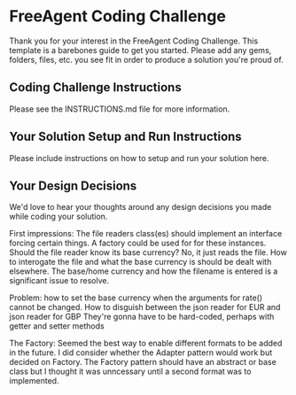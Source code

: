 # FreeAgent Coding Challenge

Thank you for your interest in the FreeAgent Coding Challenge.  This template is a barebones guide to get you started.  Please add any gems, folders, files, etc. you see fit in order to produce a solution you're proud of.

## Coding Challenge Instructions

Please see the INSTRUCTIONS.md file for more information.

## Your Solution Setup and Run Instructions

Please include instructions on how to setup and run your solution here.

## Your Design Decisions

We'd love to hear your thoughts around any design decisions you made while coding your solution.

First impressions:
The file readers class(es) should implement an interface forcing certain things. A factory could be used for for these instances. Should the file reader know its base currency? No, it just reads the file. How to interogate the file and what the base currency is should be dealt with elsewhere. The base/home currency and how the filename is entered  is a significant issue to resolve.

Problem: how to set the base currency when the arguments for rate() cannot be changed.
How to disguish between the json reader for EUR and json reader for GBP
They're gonna have to be hard-coded, perhaps with getter and setter methods

The Factory: Seemed the best way to enable different formats to be added in the future. I did consider whether the Adapter pattern would work  but decided on Factory.
The Factory pattern should have an abstract or base class but I thought it was unncessary until a second format was to implemented.